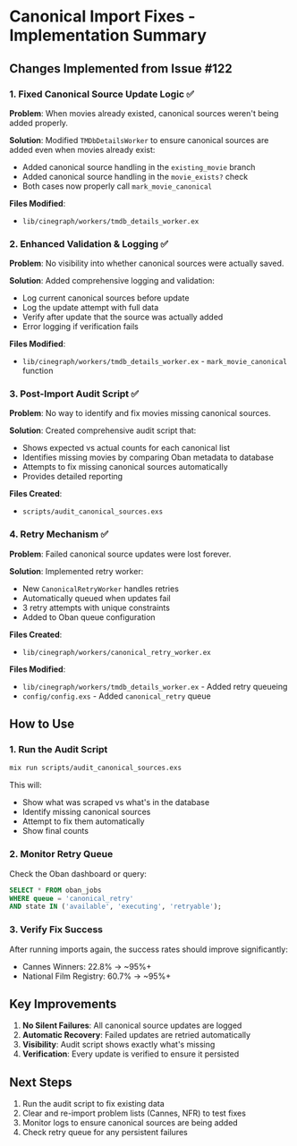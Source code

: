 # Canonical Import Fixes - Implementation Summary

## Changes Implemented from Issue #122

### 1. Fixed Canonical Source Update Logic ✅

**Problem**: When movies already existed, canonical sources weren't being added properly.

**Solution**: Modified `TMDbDetailsWorker` to ensure canonical sources are added even when movies already exist:
- Added canonical source handling in the `existing_movie` branch
- Added canonical source handling in the `movie_exists?` check
- Both cases now properly call `mark_movie_canonical`

**Files Modified**:
- `lib/cinegraph/workers/tmdb_details_worker.ex`

### 2. Enhanced Validation & Logging ✅

**Problem**: No visibility into whether canonical sources were actually saved.

**Solution**: Added comprehensive logging and validation:
- Log current canonical sources before update
- Log the update attempt with full data
- Verify after update that the source was actually added
- Error logging if verification fails

**Files Modified**:
- `lib/cinegraph/workers/tmdb_details_worker.ex` - `mark_movie_canonical` function

### 3. Post-Import Audit Script ✅

**Problem**: No way to identify and fix movies missing canonical sources.

**Solution**: Created comprehensive audit script that:
- Shows expected vs actual counts for each canonical list
- Identifies missing movies by comparing Oban metadata to database
- Attempts to fix missing canonical sources automatically
- Provides detailed reporting

**Files Created**:
- `scripts/audit_canonical_sources.exs`

### 4. Retry Mechanism ✅

**Problem**: Failed canonical source updates were lost forever.

**Solution**: Implemented retry worker:
- New `CanonicalRetryWorker` handles retries
- Automatically queued when updates fail
- 3 retry attempts with unique constraints
- Added to Oban queue configuration

**Files Created**:
- `lib/cinegraph/workers/canonical_retry_worker.ex`

**Files Modified**:
- `lib/cinegraph/workers/tmdb_details_worker.ex` - Added retry queueing
- `config/config.exs` - Added `canonical_retry` queue

## How to Use

### 1. Run the Audit Script
```bash
mix run scripts/audit_canonical_sources.exs
```

This will:
- Show what was scraped vs what's in the database
- Identify missing canonical sources
- Attempt to fix them automatically
- Show final counts

### 2. Monitor Retry Queue
Check the Oban dashboard or query:
```sql
SELECT * FROM oban_jobs 
WHERE queue = 'canonical_retry' 
AND state IN ('available', 'executing', 'retryable');
```

### 3. Verify Fix Success
After running imports again, the success rates should improve significantly:
- Cannes Winners: 22.8% → ~95%+
- National Film Registry: 60.7% → ~95%+

## Key Improvements

1. **No Silent Failures**: All canonical source updates are logged
2. **Automatic Recovery**: Failed updates are retried automatically
3. **Visibility**: Audit script shows exactly what's missing
4. **Verification**: Every update is verified to ensure it persisted

## Next Steps

1. Run the audit script to fix existing data
2. Clear and re-import problem lists (Cannes, NFR) to test fixes
3. Monitor logs to ensure canonical sources are being added
4. Check retry queue for any persistent failures
